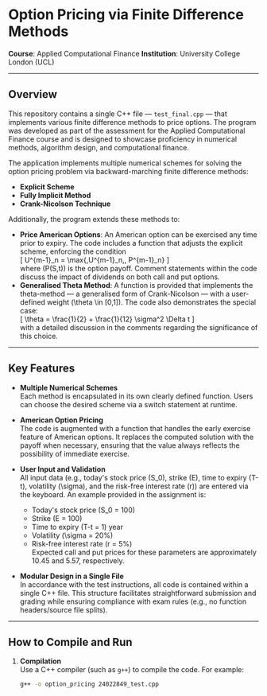 # Option Pricing via Finite Difference Methods  
**Course**: Applied Computational Finance
**Institution**: University College London (UCL)  

---

## Overview

This repository contains a single C++ file — `test_final.cpp` — that implements various finite difference methods to price options. The program was developed as part of the assessment for the Applied Computational Finance course and is designed to showcase proficiency in numerical methods, algorithm design, and computational finance.

The application implements multiple numerical schemes for solving the option pricing problem via backward-marching finite difference methods:
- **Explicit Scheme**
- **Fully Implicit Method**
- **Crank-Nicolson Technique**

Additionally, the program extends these methods to:
- **Price American Options**: An American option can be exercised any time prior to expiry. The code includes a function that adjusts the explicit scheme, enforcing the condition  
  \[
  U^{m-1}_n = \max\{\,U^{m-1}_n,\, P^{m-1}_n\}
  \]  
  where \(P(S,t)\) is the option payoff. Comment statements within the code discuss the impact of dividends on both call and put options.
- **Generalised Theta Method**: A function is provided that implements the theta-method — a generalised form of Crank-Nicolson — with a user-defined weight \(\theta \in [0,1]\). The code also demonstrates the special case:  
  \[
  \theta = \frac{1}{2} + \frac{1}{12} \sigma^2 \Delta t
  \]  
  with a detailed discussion in the comments regarding the significance of this choice.

---

## Key Features

- **Multiple Numerical Schemes**  
  Each method is encapsulated in its own clearly defined function. Users can choose the desired scheme via a switch statement at runtime.

- **American Option Pricing**  
  The code is augmented with a function that handles the early exercise feature of American options. It replaces the computed solution with the payoff when necessary, ensuring that the value always reflects the possibility of immediate exercise.

- **User Input and Validation**  
  All input data (e.g., today's stock price \(S_0\), strike \(E\), time to expiry \(T-t\), volatility \(\sigma\), and the risk-free interest rate \(r\)) are entered via the keyboard. An example provided in the assignment is:
  - Today's stock price \(S_0 = 100\)
  - Strike \(E = 100\)
  - Time to expiry \(T-t = 1\) year
  - Volatility \(\sigma = 20\%\)
  - Risk-free interest rate \(r = 5\%\)  
  Expected call and put prices for these parameters are approximately 10.45 and 5.57, respectively.

- **Modular Design in a Single File**  
  In accordance with the test instructions, all code is contained within a single C++ file. This structure facilitates straightforward submission and grading while ensuring compliance with exam rules (e.g., no function headers/source file splits).

---

## How to Compile and Run

1. **Compilation**  
   Use a C++ compiler (such as `g++`) to compile the code. For example:
   ```bash
   g++ -o option_pricing 24022849_test.cpp
